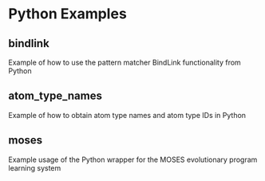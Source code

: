 Python Examples
====

## bindlink 

Example of how to use the pattern matcher BindLink functionality from Python

## atom_type_names 

Example of how to obtain atom type names and atom type IDs in Python

## moses

Example usage of the Python wrapper for the MOSES evolutionary program
learning system

